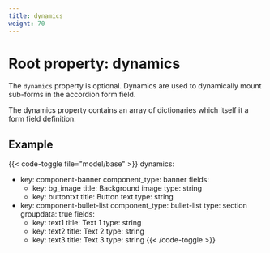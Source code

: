 ```yaml
---
title: dynamics
weight: 70
---
```


# Root property: dynamics

The ```dynamics``` property is optional. Dynamics are used to dynamically mount
sub-forms in the accordion form field.

The dynamics property contains an array of dictionaries which itself it a form field definition.

## Example

{{< code-toggle file="model/base" >}}
dynamics:
  - key: component-banner
    component_type: banner
    fields:
      - key: bg_image
        title: Background image
        type: string
      - key: buttontxt
        title: Button text
        type: string
  - key: component-bullet-list
    component_type: bullet-list
    type: section
    groupdata: true
    fields:
      - key: text1
        title: Text 1
        type: string
      - key: text2
        title: Text 2
        type: string
      - key: text3
        title: Text 3
        type: string
{{< /code-toggle >}}

